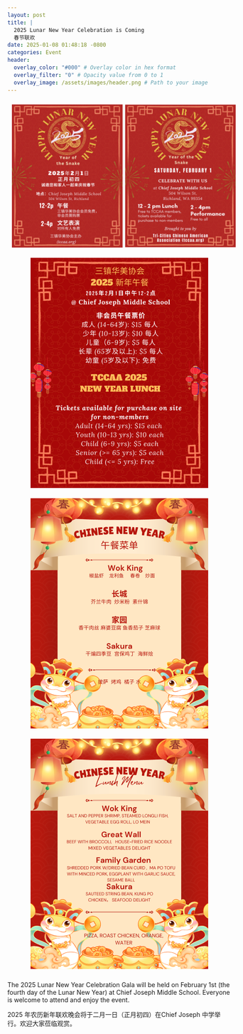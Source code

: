 ```yaml
---
layout: post
title: |
  2025 Lunar New Year Celebration is Coming 
  春节联欢
date: 2025-01-08 01:48:18 -0800
categories: Event
header:
  overlay_color: "#000" # Overlay color in hex format
  overlay_filter: "0" # Opacity value from 0 to 1
  overlay_image: /assets/images/header.png # Path to your image
---
```


<div style="text-align: center;">
  <img src="/assets/images/events/2025_Spring_Flyer.001.png" alt="Image 1" style="display: inline-block; margin: 10px; width: 800px; height: auto;">
  <img src="/assets/images/events/Spring_lunch_flyer.JPG" alt="Image 2" style="display: inline-block; margin: 10px; width: 400px; height: auto;">
  <img src="/assets/images/events/menu1.png" alt="Image 3" style="display: inline-block; margin: 10px; width: 400px; height: auto;">
  <img src="/assets/images/events/menu2.png" alt="Image 4" style="display: inline-block; margin: 10px; width: 400px; height: auto;">
</div>

The 2025 Lunar New Year Celebration Gala will be held on February 1st (the fourth day of the Lunar New Year) at Chief Joseph Middle School. Everyone is welcome to attend and enjoy the event.

2025 年农历新年联欢晚会将于二月一日（正月初四）在Chief Joseph 中学举行。欢迎大家莅临观赏。

